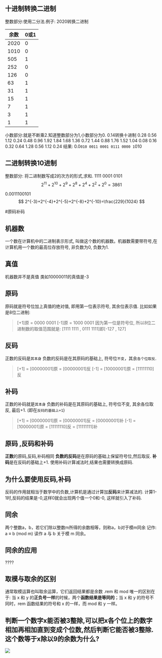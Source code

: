 ## 十进制转换二进制
整数部分:使用二分法.例子: 2020转换二进制

余数 | 0或1
---- | ----
2020 | 0
1010 | 0
505  | 1
252  |  0 
126   | 0
63    |  1
31 | 1
15 | 1
7 | 1
3 | 1     
1  | 1

小数部分:就是不断乘2.知道整数部分为1,小数部分为0.
0.14转换十进制
0.28
0.56
1.12
0.24
0.48
0.96
1.92
1.84
1.68
1.36
0.72
1.44
0.88
1.76
1.52
1.04
0.08
0.16
0.32
0.64
1.28
0.56
1.12
0.24
结果: 0.0`010 0011 0001 0111 0000 1`010


## 二进制转换10进制
整数部分: 将二进制数写成2的次方的形式,求和.
1111 0001 0101
$$
2^{11}+2^{10}+2^9+2^8+2^4+2^2+2^0=3861
$$

0.0011100101
$$
2^{-3}+2^{-4}+2^{-5}+2^{-8}+2^{-10}=\frac{229}{1024}
$$

#原码补码
## 机器数
一个数在计算机中的二进制表示形式,  叫做这个数的机器数。机器数需要带符号,在计算机用一个数的最高位存放符号, 非负数为0, 负数为1.
## 真值
机器数并不是真值
类如10000011的真值是-3
## 原码
原码就是符号位加上真值的绝对值, 即用第一位表示符号, 其余位表示值. 比如如果是8位二进制:
>[+1]原 = 0000 0001
>[-1]原 = 1000 0001
因为第一位是符号位, 所以8位二进制数的取值范围就是:
>[1111 1111 , 0111 1111]即[-127 , 127]
## 反码
正数的反码是`其本身`
负数的反码是在其原码的基础上, 符号位`不变`，其余`各个位取反`.
>[+1] = [00000001]原 = [00000001]反
>[-1] = [10000001]原 = [11111110]反
## 补码
正数的补码就是`其本身`
负数的补码是在其原码的基础上, 符号位不变, 其余各位取反, 最后+1. (即在`反码的基础上+1`)
>[+1] = [00000001]原 = [00000001]反 = [00000001]补
>[-1] = [10000001]原 = [11111110]反 = [11111111]补
## 原码	,反码和补码
**正数**的原码,反码,补码相同
**负数的反码**是在原码的基础上保留符号位,然后取反.
**补码**是在反码的基础上+1.
使用补码计算减法时,结果也需要转换成原码.

## 为什么要使用反码,补码
反码的作用就相当于数学中的负数,计算机是通过计算加**反码**来计算减法的.
计算1-1时,反码的结果是-0,这样0就会出现两个值一个0和-0, 这样就引入了补码.

## 同余
两个整数a，b，若它们除以整数m所得的余数相等，则称a，b对于模m同余
记作: a ≡ b (mod m)
读作 a 与 b 关于模 m 同余。

## 同余的应用
????

## 取模与取余的区别
通常取模运算也叫取余运算，它们返回结果都是余数 .rem 和 mod 唯一的区别在于:
当 x 和 y 的**正负号一样**的时候，两个**函数结果是等同的**；当 x 和 y 的符号不同时，rem 函数结果的符号和 x 的一样，而 mod 和 y 一样。


## 判断一个数字x能否被3整除,可以把x各个位上的数字相加再相加直到变成个位数,然后判断它能否被3整除.这个数等于x除以9的余数为什么?
![](https://cdn.jsdelivr.net/gh/erichen1995/MarkdownPhotos@master/img/20200929135213.png)